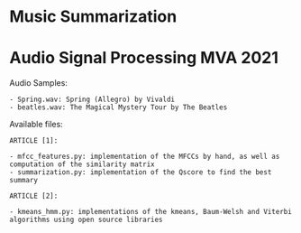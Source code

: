 # Music Summarization
# Audio Signal Processing MVA 2021

Audio Samples:

    - Spring.wav: Spring (Allegro) by Vivaldi
    - beatles.wav: The Magical Mystery Tour by The Beatles

Available files:

    ARTICLE [1]:
    
    - mfcc_features.py: implementation of the MFCCs by hand, as well as computation of the similarity matrix
    - summarization.py: implementation of the Qscore to find the best summary

    ARTICLE [2]:

    - kmeans_hmm.py: implementations of the kmeans, Baum-Welsh and Viterbi algorithms using open source libraries
